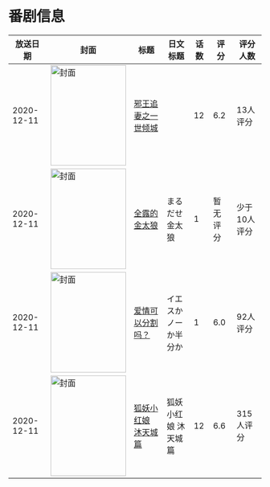 # 番剧信息

|放送日期|封面|标题|日文标题|话数|评分|评分人数|
|---|---|---|---|---|---|---|
|2020-12-11|<img src="https://lain.bgm.tv/pic/cover/c/80/71/315263_2Ns0n.jpg" alt="封面" style="width:150px;height:200px;object-fit:cover;">|[邪王追妻之一世倾城](https://bangumi.tv/subject/315263)||12|6.2|13人评分|
|2020-12-11|<img src="https://lain.bgm.tv/pic/cover/c/42/ca/296773_J96JZ.jpg" alt="封面" style="width:150px;height:200px;object-fit:cover;">|[全露的金太狼](https://bangumi.tv/subject/296773)|まるだせ金太狼|1|暂无评分|少于10人评分|
|2020-12-11|<img src="https://lain.bgm.tv/pic/cover/c/b3/93/293887_JeEb2.jpg" alt="封面" style="width:150px;height:200px;object-fit:cover;">|[爱情可以分割吗？](https://bangumi.tv/subject/293887)|イエスかノーか半分か|1|6.0|92人评分|
|2020-12-11|<img src="https://lain.bgm.tv/pic/cover/c/bb/45/309937_OMpLd.jpg" alt="封面" style="width:150px;height:200px;object-fit:cover;">|[狐妖小红娘 沐天城篇](https://bangumi.tv/subject/309937)|狐妖小红娘 沐天城篇|12|6.6|315人评分|
